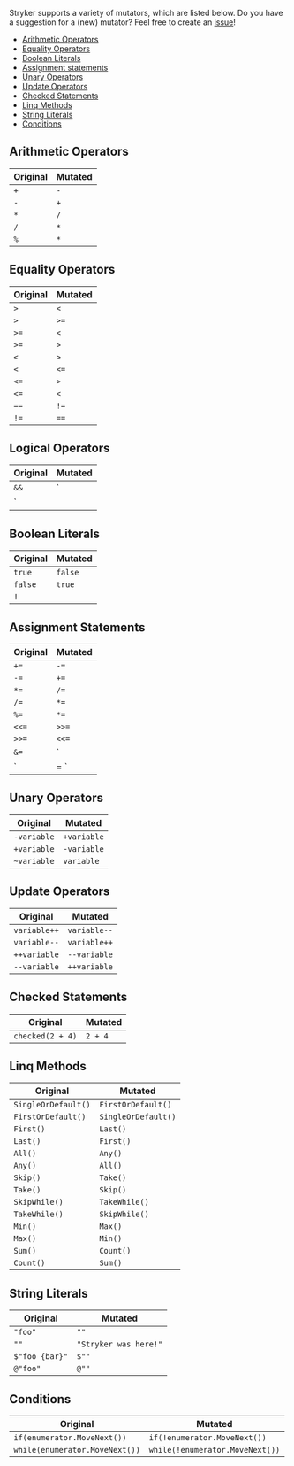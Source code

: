 Stryker supports a variety of mutators, which are listed below. Do you have a suggestion for a (new) mutator? Feel free to create an [issue](https://github.com/stryker-mutator/stryker-net/issues)!


<!-- TOC -->
- [Arithmetic Operators](#arithmetic-operators)
- [Equality Operators](#equality-operators)
- [Boolean Literals](#boolean-literals)
- [Assignment statements](#assignment-statements)
- [Unary Operators](#unary-operators)
- [Update Operators](#update-operators)
- [Checked Statements](#checked-statements)
- [Linq Methods](#linq-methods)
- [String Literals](#string-literals)
- [Conditions](#conditions)
<!-- /TOC -->

## Arithmetic Operators
| Original | Mutated | 
| ------------- | ------------- | 
| `+` | `-` |
| `-` | `+` |
| `*` | `/` |
| `/` | `*` |
| `%` | `*` |

## Equality Operators
| Original | Mutated | 
| ------------- | ------------- |
| `>` | `<` |
| `>` | `>=` |
| `>=` | `<` |
| `>=` | `>` |
| `<` | `>` |
| `<` | `<=` |
| `<=` | `>` |
| `<=` | `<` |
| `==` | `!=` |
| `!=` | `==` |

## Logical Operators
| Original | Mutated | 
| ------------- | ------------- | 
| `&&` | `||` | 
| `||` | `&&` |

## Boolean Literals
| Original | Mutated | 
| ------------- | ------------- | 
| `true`	| `false` |
| `false`	| `true` |
| `!`		| ` ` |

## Assignment Statements
| Original | Mutated | 
| ------------- | ------------- | 
|`+= `	| `-= ` |
|`-= `	| `+= ` |
|`*= `	| `/= ` |
|`/= `	| `*= ` |
|`%= `	| `*= ` |
|`<<=`  | `>>=` |
|`>>=`  | `<<=` |
|`&= `	| `|= ` |
|`|= `	| `&= ` |

## Unary Operators
|    Original   |   Mutated  | 
| ------------- | ---------- | 
| `-variable`	| `+variable`|
| `+variable` 	| `-variable`|
| `~variable` 	| `variable` |

## Update Operators
|    Original   |   Mutated  | 
| ------------- | ---------- | 
| `variable++`	| `variable--` |
| `variable--`	| `variable++` |
| `++variable`	| `--variable` |
| `--variable`	| `++variable` |

## Checked Statements
| Original | Mutated |
| ------------- | ------------- | 
| `checked(2 + 4)` | `2 + 4` |

## Linq Methods
|      Original         |       Mutated         |
| --------------------- | --------------------- |
| `SingleOrDefault()`   | `FirstOrDefault()`    |
| `FirstOrDefault()`    | `SingleOrDefault()`   |
| `First()`             | `Last()`              |
| `Last()`              | `First()`             |
| `All()`               | `Any()`               |
| `Any()`               | `All()`               |
| `Skip()`              | `Take()`              |
| `Take()`              | `Skip()`              |
| `SkipWhile()`         | `TakeWhile()`         |
| `TakeWhile()`         | `SkipWhile()`         |
| `Min()`               | `Max()`               |
| `Max()`               | `Min()`               |
| `Sum()`               | `Count()`             |
| `Count()`             | `Sum()`               |

## String Literals
| Original | Mutated |
| ------------- | ------------- | 
| `"foo"` | `""` |
|  `""` | `"Stryker was here!"` |
| `$"foo {bar}"` | `$""` |
| `@"foo"` | `@""` |

## Conditions
| Original | Mutated |
| ------------- | ------------- |
| `if(enumerator.MoveNext())` | `if(!enumerator.MoveNext())` |
| `while(enumerator.MoveNext())` | `while(!enumerator.MoveNext())` |